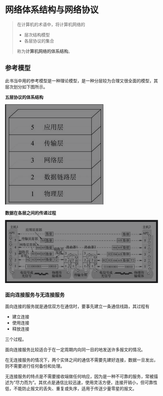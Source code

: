 # 网络体系结构与网络协议

> 在计算机的术语中，将计算机网络的
>
> * 层次结构模型
> * 各层协议的集合
>
> 称为**计算机网络的体系结构**。



## 参考模型

此书当中用的参考模型是一种理论模型，是一种分层较为合理又很全面的模型，其层次划分如下图所示。

**五层协议的体系结构**

![image-20221113103724548](./assets/参考模型/image-20221113103724548.png)



**数据在各层之间的传递过程**

![image-20221113104531100](./assets/参考模型/image-20221113104531100.png)



### 面向连接服务与无连接服务

面向连接的服务就是通信双方在通信时，要事先建立一条通信线路，其过程有

* 建立连接
* 使用连接
* 释放连接

三个过程。

面向连接服务比较适合于在一定周期内向同一目的地发送许多报文的情况。



在无连接服务的情况下，两个实体之间的通信不需要先建好连接，数据一旦发出，则不需要进行任何备份和处理。

无连接服务的特点是不需要接收端做任何响应，因为是一种不可靠的服务，常被描述为“尽力而为”。其优点是通信比较迅速，使用灵活方便，连接开销小，但可靠性低，不能防止报文的丢失、重复或失序，适用于传送少量零星的报文。

